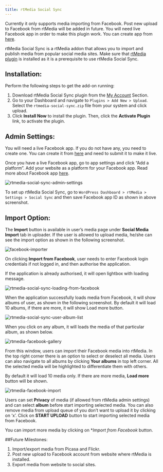```yaml
---
title: rtMedia Social Sync
---
```


Currently it only supports media importing from Facebook. Post new upload to Facebook from rtMedia will be added in future. You will need live Facebook app in order to make this plugin work. You can create app from [here](https://developers.facebook.com/apps).

rtMedia Social Sync is a rtMedia addon that allows you to import and publish media from popular social media sites. Make sure that [rtMedia plugin](https://wordpress.org/plugins/buddypress-media/) is installed as it is a prerequisite to use rtMedia Social Sync.

## Installation:

Perform the following steps to get the add-on running:

1. Download rtMedia Social Sync plugin from the [My Account](https://rtcamp.com/my-account/) Section.
2. Go to your Dashboard and navigate to `Plugins > Add New > Upload`. Select the `rtmedia-social-sync.zip` file from your system and click upload.
3. Click **Install Now** to install the plugin. Then, click the **Activate Plugin** link, to activate the plugin.


## Admin Settings:

You will need a live Facebook app. If you do not have any, you need to create one. You can create it from [here](https://developers.facebook.com/apps) and need to submit it to make it live.

Once you have a live Facebook app, go to app settings and click “Add a platform”. Add your website as a platform for your Facebook app. Read more about Facebook app [here](https://developers.facebook.com/docs/apps/review).

![rtmedia-social-sync-admin-settings](https://cloud.githubusercontent.com/assets/2941333/6849066/be9d7564-d3f6-11e4-9b8a-3ae77244b39a.png)

To set up rtMedia Social Sync, go to `WordPress Dashboard > rtMedia > Settings > Social Sync` and then save Facebook app ID as shown in above screenshot.

## Import Option:

The **Import** button is available in user’s media page under **Social Media Import** tab in uploader. If the user is allowed to upload media, he/she can see the import option as shown in the following screenshot.


![facebook-importer](https://cloud.githubusercontent.com/assets/2941333/6849105/00614930-d3f7-11e4-95d9-4ed77290530d.png)

On clicking **Import from Facebook**, user needs to enter Facebook login credentials if not logged in, and then authorise the application. 

If the application is already authorised, it will open lightbox with loading message.

![rtmedia-social-sync-loading-from-facebook](https://cloud.githubusercontent.com/assets/2941333/6849115/2206a1a2-d3f7-11e4-9231-8ebf8f6b1466.png)


When the application successfully loads media from Facebook, it will show albums of user, as shown in the following screenshot. By default it will load 10 albums, if there are more, it will show Load more button.

![rtmedia-social-sync-user-album-list](https://cloud.githubusercontent.com/assets/2941333/6849122/3711bae6-d3f7-11e4-89ed-188c2001f745.png)

When you click on any album, it will loads the media of that particular album, as shown below.

![rtmedia-facebook-gallery](https://cloud.githubusercontent.com/assets/2941333/6849145/584f7dce-d3f7-11e4-9efb-4cc318e5dee8.png)

From this window, users can import their Facebook media into rtMedia. In the top right corner there is an option to select or deselect all media. Users can also navigate to all albums by clicking **Your albums** in top left corner. All the selected media will be highlighted to differentiate them with others. 

By default it will load 10 media only. If there are more media, **Load more** button will be shown. 

![rtmedia-facebook-import](https://cloud.githubusercontent.com/assets/2941333/6849186/8ea6ad84-d3f7-11e4-81ba-5a99f01587b4.png)

Users can set **Privacy** of media (if allowed from rtMedia admin settings) and can select **album** before start importing selected media. You can also remove media from upload queue of you don’t want to upload it by clicking on ‘x’. Click on **START UPLOAD** button to start importing selected media from Facebook.

You can import more media by clicking on **Import from Facebook* button.

##Future Milestones:

1. Import/export media from Picasa and Flickr. 
2. Post new upload to Facebook account from website where rtMedia is installed.
3. Export media from website to social sites.